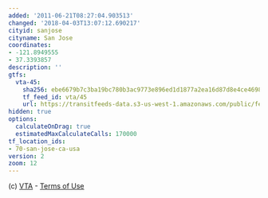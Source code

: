 ```yaml
---
added: '2011-06-21T08:27:04.903513'
changed: '2018-04-03T13:07:12.690217'
cityid: sanjose
cityname: San Jose
coordinates:
- -121.8949555
- 37.3393857
description: ''
gtfs:
  vta-45:
    sha256: ebe6679b7c3ba19bc780b3ac9773e896ed1d1877a2ea16d87d8e4ce469850887
    tf_feed_id: vta/45
    url: https://transitfeeds-data.s3-us-west-1.amazonaws.com/public/feeds/vta/45/20180319/gtfs.zip
hidden: true
options:
  calculateOnDrag: true
  estimatedMaxCalculateCalls: 170000
tf_location_ids:
- 70-san-jose-ca-usa
version: 2
zoom: 12
---
```


(c) [VTA](http://www.vta.org/) - [Terms of Use](http://www.vta.org/dev/tou/)
